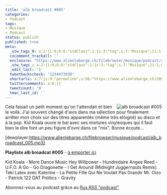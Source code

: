 ```yaml
---
title: 'alb broadcast #005'
categories:
- Podcast
tags:
- Musique
- Podcast
status: publish
published: true
meta:
  _utw_tags_0: a:2:{i:0;O:8:"stdClass":1:{s:3:"tag";s:7:"Musique";}i:1;O:8:"stdClass":1:{s:3:"tag";s:7:"Podcast";}}
  cocomment_trackall: ''
  enclosure: "https://www.alienlebarge.ch/filebrowser/musique/podcast/alb_broadcast_005.mp3\r\n30389616\r\naudio/mpeg"
  _utw_tags_: a:2:{i:0;O:8:"stdClass":1:{s:3:"tag";s:7:"Musique";}i:1;O:8:"stdClass":1:{s:3:"tag";s:7:"Podcast";}}
  _edit_last: '1'
  tweetbackscheck: '1234473930'
  shorturls: a:7:{s:9:"permalink";s:56:"https://www.alienlebarge.ch/2007/07/03/alb-broadcast-005/";s:7:"tinyurl";s:25:"https://tinyurl.com/cxnjht";s:4:"isgd";s:17:"https://is.gd/ikd6";s:5:"bitly";s:18:"https://bit.ly/dj7G";s:5:"snipr";s:22:"https://snipr.com/b9x5h";s:5:"snurl";s:22:"https://snurl.com/b9x5h";s:7:"snipurl";s:24:"https://snipurl.com/b9x5h";}
  twittercomments: a:0:{}
  tweetcount: '0'
  tmac_last_id: ''
---
```

<a title="alb broadcast #005" href="https://dlgjp9x71cipk.cloudfront.net/2007/07/alb-broadcast-logo.png"><img title="alb broadcast #005" src="https://dlgjp9x71cipk.cloudfront.net/2007/07/alb-broadcast-logo.thumbnail.png" alt="alb broadcast #005" align="right" /></a>Cela faisait un petit moment qu'on l'attendait et bien le voilà.
J'ai souvent changé d'avis dans ma sélection pour finalement arrêter mon choix sur des titres apparentés (même très éloigné) au disco et à la pop. Kid Koala ouvre le bal avec ses mixtures vinylesques qui il faut bien le dire font un peu figure d'ovni dans ce "mix".
Bonne écoute...

[dewplayer:https://www.alienlebarge.ch/filebrowser/musique/podcast/alb_broadcast_005.mp3]

<!--more-->

<strong>Playliste alb broadcat #005</strong> - <a title="Télécharger alb broadcast #005" href="https://www.alienlebarge.ch/filebrowser/musique/podcast/alb_broadcast_005.mp3">à emporter ici</a>

Kid Koala - More Dance Music
Hey Willpower - Hundredaire
Angee Reed - U.F.O. A Go - Go
Dragonette - I Get Around (Midnight Juggernauts Remix)
Teki Latex avec Katerine - La Petite Fille Qui Ne Voulait Pas Grandir
Mr. Oizo - Patrick 122
DAT Politics - Gravity

Abonnez-vous au podcast grâce au <a title="Flux RSS Podcast" href="feed://www.alienlebarge.ch/?feed=rss2&amp;category_name=podcast">flux RSS "podcast"</a>
